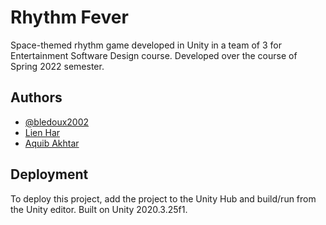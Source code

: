 # Rhythm Fever
 Space-themed rhythm game developed in Unity in a team of 3 for Entertainment Software Design course. Developed over the course of Spring 2022 semester.


## Authors

- [@bledoux2002](https://www.github.com/bledoux2002)
- [Lien Har](lhar@conncoll.edu)
- [Aquib Akhtar](makhtar@conncoll.edu)


## Deployment

To deploy this project, add the project to the Unity Hub and build/run from the Unity editor. Built on Unity 2020.3.25f1.
